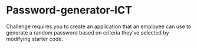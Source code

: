# Password-generator-ICT
Challenge requires you to create an application that an employee can use to generate a random password based on criteria they’ve selected by modifying starter code.
